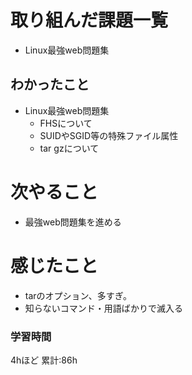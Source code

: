 # 取り組んだ課題一覧
- Linux最強web問題集
## わかったこと
- Linux最強web問題集
    - FHSについて
    - SUIDやSGID等の特殊ファイル属性
    - tar gzについて
# 次やること
- 最強web問題集を進める
# 感じたこと
- tarのオプション、多すぎ。
- 知らないコマンド・用語ばかりで滅入る
### 学習時間
4hほど
累計:86h
